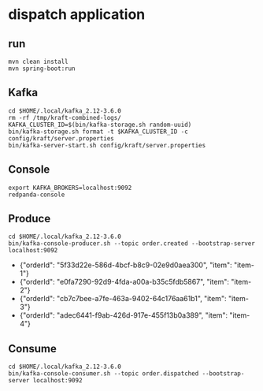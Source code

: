 # dispatch application


## run

```
mvn clean install
mvn spring-boot:run
```

## Kafka

```
cd $HOME/.local/kafka_2.12-3.6.0
rm -rf /tmp/kraft-combined-logs/
KAFKA_CLUSTER_ID=$(bin/kafka-storage.sh random-uuid)
bin/kafka-storage.sh format -t $KAFKA_CLUSTER_ID -c config/kraft/server.properties
bin/kafka-server-start.sh config/kraft/server.properties
```

## Console

```
export KAFKA_BROKERS=localhost:9092
redpanda-console
```

## Produce

```
cd $HOME/.local/kafka_2.12-3.6.0
bin/kafka-console-producer.sh --topic order.created --bootstrap-server localhost:9092
```

- {"orderId": "5f33d22e-586d-4bcf-b8c9-02e9d0aea300", "item": "item-1"}
- {"orderId": "e0fa7290-92d9-4fda-a00a-b35c5fdb5867", "item": "item-2"}
- {"orderId": "cb7c7bee-a7fe-463a-9402-64c176aa61b1", "item": "item-3"}
- {"orderId": "adec6441-f9ab-426d-917e-455f13b0a389", "item": "item-4"}

## Consume

```
cd $HOME/.local/kafka_2.12-3.6.0
bin/kafka-console-consumer.sh --topic order.dispatched --bootstrap-server localhost:9092
```

